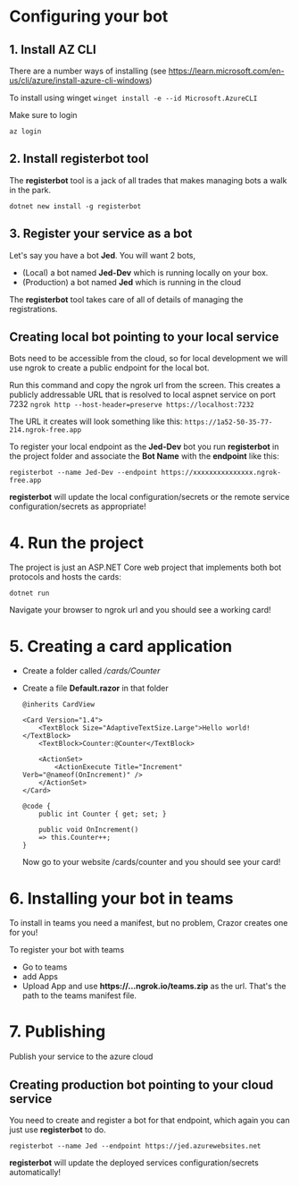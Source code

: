 # Configuring your bot

## 1. Install AZ CLI

There are a number ways of installing (see https://learn.microsoft.com/en-us/cli/azure/install-azure-cli-windows)

To install using winget
```winget install -e --id Microsoft.AzureCLI```

Make sure to login 

```az login```

## 2. Install registerbot tool
The **registerbot** tool is a jack of all trades that makes managing bots a walk in the park.

```dotnet new install -g registerbot```

## 3. Register your service as a bot
Let's say you have a bot **Jed**. You will want 2 bots, 

* (Local) a bot named **Jed-Dev** which is running locally on your box.
* (Production) a bot named **Jed** which is running in the cloud

The **registerbot** tool takes care of all of details of managing the registrations.

## Creating local bot pointing to your local service

Bots need to be accessible from the cloud, so for local development we will use ngrok to create a public endpoint for the local bot.

Run this command and copy the ngrok url from the screen.  This creates a publicly addressable URL that is resolved to local aspnet service on port 7232
```ngrok http --host-header=preserve https://localhost:7232```

The URL it creates will look something like this: ```https://1a52-50-35-77-214.ngrok-free.app```

To register your local endpoint as the **Jed-Dev** bot you run **registerbot** in the project folder and associate the **Bot Name** with the **endpoint** like this:

```
registerbot --name Jed-Dev --endpoint https://xxxxxxxxxxxxxxx.ngrok-free.app
```
**registerbot** will update the local configuration/secrets or the remote service configuration/secrets as appropriate!

# 4. Run the project

The project is just an ASP.NET Core web project that implements both bot protocols and hosts the cards:

```dotnet run```

Navigate your browser to ngrok url and you should see a working card!

# 5. Creating a card application

* Create a folder called */cards/Counter*

* Create a file **Default.razor** in that folder

  ```razor
  @inherits CardView
  
  <Card Version="1.4">
      <TextBlock Size="AdaptiveTextSize.Large">Hello world!</TextBlock>
      <TextBlock>Counter:@Counter</TextBlock>
  
      <ActionSet>
          <ActionExecute Title="Increment" Verb="@nameof(OnIncrement)" />
      </ActionSet>
  </Card>
  
  @code {
      public int Counter { get; set; }
  
      public void OnIncrement()
      => this.Counter++;
  }
  ```

  Now go to your website /cards/counter and you should see your card!



# 6. Installing your bot in teams

To install in teams you need a manifest, but no problem, Crazor creates one for you!

To register your bot with teams

* Go to teams
* add Apps
* Upload App and use **https://...ngrok.io/teams.zip** as the url. That's the path to the teams manifest file.

# 7. Publishing

Publish your service to the azure cloud

## Creating production bot pointing to your cloud service

You need to create and register a bot for that endpoint, which again you can just use **registerbot** to do.

```registerbot --name Jed --endpoint https://jed.azurewebsites.net```

**registerbot** will update the deployed services configuration/secrets automatically!

# 
